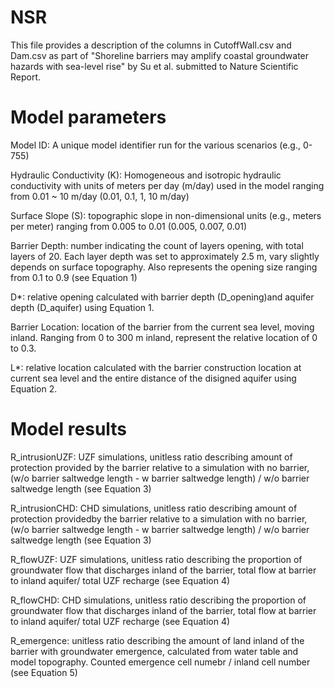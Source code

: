 # NSR
This file provides a description of the columns in CutoffWall.csv and Dam.csv as part of "Shoreline barriers may amplify coastal groundwater hazards with sea-level rise" by Su et al. submitted to Nature Scientific Report.

Model parameters
=====================
Model ID: A unique model identifier run for the various scenarios (e.g., 0-755)

Hydraulic Conductivity (K): Homogeneous and isotropic hydraulic conductivity with units of meters per day (m/day) used in the model ranging from 0.01 ~ 10 m/day (0.01, 0.1, 1, 10 m/day)

Surface Slope (S): topographic slope in non-dimensional units (e.g., meters per meter) ranging from 0.005 to 0.01 (0.005, 0.007, 0.01)

Barrier Depth: number indicating the count of layers opening, with total layers of 20. Each layer depth was set to approximately 2.5 m, vary slightly depends on surface topography. Also represents the opening size ranging from 0.1 to 0.9 (see Equation 1)

D*: relative opening calculated with barrier depth (D_opening)and aquifer depth (D_aquifer) using Equation 1.

Barrier Location: location of the barrier from the current sea level, moving inland. Ranging from 0 to 300 m inland, represent the relative location of 0 to 0.3.

L*: relative location calculated with the barrier construction location at current sea level and the entire distance of the disigned aquifer using Equation 2. 

Model results
=======================
R_intrusionUZF: UZF simulations, unitless ratio describing amount of protection provided by the barrier relative to a simulation with no barrier, (w/o barrier saltwedge length - w barrier saltwedge length) / w/o barrier saltwedge length (see Equation 3)

R_intrusionCHD: CHD simulations, unitless ratio describing amount of protection providedby the barrier relative to a simulation with no barrier, (w/o barrier saltwedge length - w barrier saltwedge length) / w/o barrier saltwedge length (see Equation 3)

R_flowUZF: UZF simulations, unitless ratio describing the proportion of groundwater flow that discharges inland of the barrier, total flow at barrier to inland aquifer/ total UZF recharge (see Equation 4)

R_flowCHD: CHD simulations, unitless ratio describing the proportion of groundwater flow that discharges inland of the barrier, total flow at barrier to inland aquifer/ total UZF recharge (see Equation 4)

R_emergence: unitless ratio describing the amount of land inland of the barrier with groundwater emergence, calculated from water table and model topography. Counted emergence cell numebr / inland cell number (see Equation 5)
